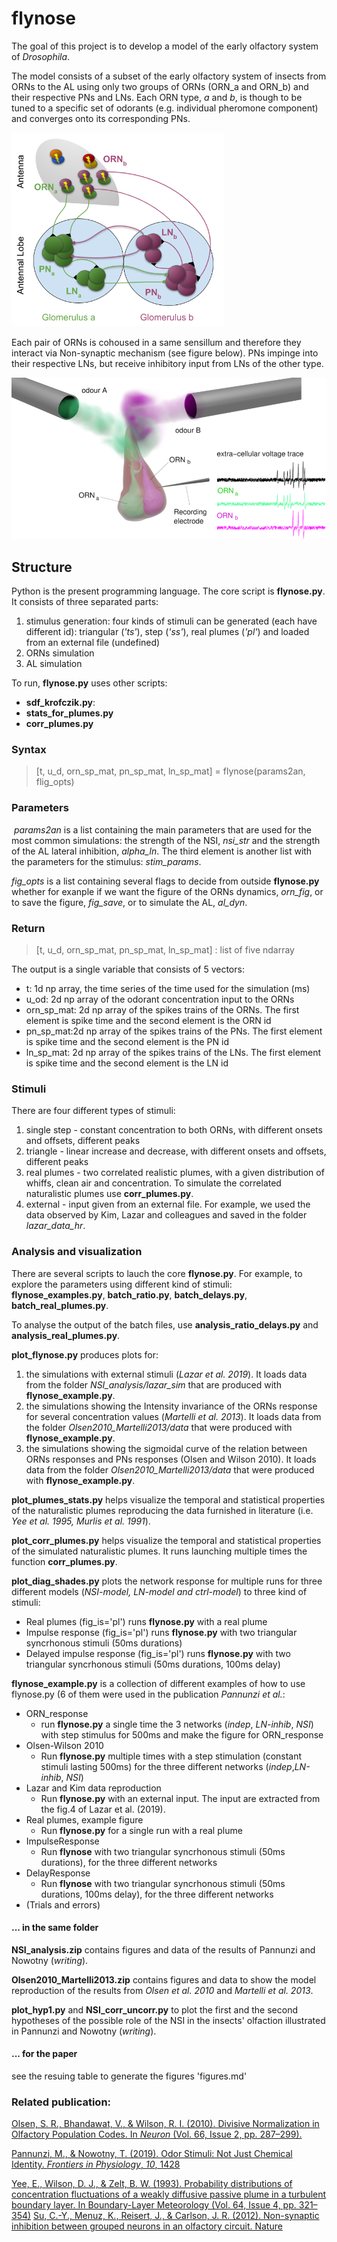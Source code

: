# flynose

The goal of this project is to develop a model of the early olfactory system of *Drosophila*. 

The model consists of a subset of the early olfactory system of insects from ORNs to the AL using only two groups of ORNs (ORN_a and ORN_b) and their respective PNs and LNs. Each ORN type, *a* and *b*, is though to be tuned to a specific set of odorants (e.g. individual pheromone component) and converges onto its corresponding PNs. 

<img src="images/Topology_NSI.png" title="Model topology of the early olfactory areas of a *Drosophila*" style="zoom:60%;" />  

Each pair of ORNs is cohoused in a same sensillum and therefore they interact via Non-synaptic mechanism (see figure below). PNs impinge into their respective LNs, but receive inhibitory input from LNs of the other type.

<img src="images/NSI_figure.png" title="Model of the Non-synaptic interaction between ORNs" style="zoom:60%;" />





## Structure

Python is the present programming language. The core script is **flynose.py**. It consists of three separated parts:

1. stimulus generation: four kinds of stimuli can be generated (each have different id): triangular (*'ts'*), step (*'ss'*), real plumes (*'pl'*) and loaded from an external file (undefined)
2. ORNs simulation
3. AL simulation

To run, **flynose.py** uses other scripts:

- **sdf_krofczik.py**: 
- **stats_for_plumes.py** 
- **corr_plumes.py** 



### Syntax

>  [t, u_d, orn_sp_mat, pn_sp_mat, ln_sp_mat] = flynose(params2an, flig_opts)



### Parameters

​     *params2an* is a list containing the main parameters that are used for the most common simulations: the strength of the NSI, *nsi_str* and the strength of the AL lateral inhibition, *alpha_ln*. The third element is another list with the parameters for the stimulus: *stim_params*.

   *fig_opts* is a list containing several flags to decide from outside **flynose.py** whether for exanple if we want the figure of the ORNs dynamics, *orn_fig*, or to save the figure, *fig_save*, or to simulate the AL, *al_dyn*.



### Return

> [t, u_d, orn_sp_mat, pn_sp_mat, ln_sp_mat] : list of five ndarray

The output is a single variable that consists of 5 vectors:

* t: 1d np array, the time series of the time used for the simulation (ms)
* u_od: 2d np array of the odorant concentration input to the ORNs
* orn_sp_mat: 2d np array of the spikes trains of the ORNs. The first element is spike time and the second element is the ORN id
* pn_sp_mat:2d np array of the spikes trains of the PNs. The first element is spike time and the second element is the PN id
* ln_sp_mat: 2d np array of the spikes trains of the LNs. The first element is       spike time and the second element is the LN id



### Stimuli

There are four different  types of stimuli: 

1. single step - constant concentration to both ORNs, with different onsets and offsets, different peaks
2. triangle - linear increase and decrease, with different onsets and offsets, different peaks
3. real plumes - two correlated realistic plumes, with a given distribution of whiffs, clean air and concentration. To simulate the correlated naturalistic plumes use **corr_plumes.py**.
4. external - input given from an external file. For example, we used the data observed by Kim, Lazar and colleagues and saved in the folder *lazar_data_hr*.



### Analysis and visualization

There are several scripts to lauch the core **flynose.py**. For example, to explore the parameters using different kind of stimuli: **flynose_examples.py**, **batch_ratio.py**, **batch_delays.py**, **batch_real_plumes.py**.

To analyse the output of the batch files, use **analysis_ratio_delays.py** and **analysis_real_plumes.py**.



**plot_flynose.py** produces plots for:

1. the simulations with external stimuli (*Lazar et al. 2019*). It loads data from the folder *NSI_analysis/lazar_sim* that are produced with **flynose_example.py**.
2. the simulations showing the Intensity invariance of the ORNs response for several concentration values (*Martelli et al. 2013*). It loads data from the folder *Olsen2010_Martelli2013/data* that were produced with  **flynose_example.py**.
3. the simulations showing the sigmoidal curve of the relation between ORNs responses and PNs responses (Olsen and Wilson 2010). It loads data from the folder *Olsen2010_Martelli2013/data* that were produced with  **flynose_example.py**.



**plot_plumes_stats.py** helps visualize the temporal and statistical properties of the naturalistic plumes reproducing the data furnished in literature (i.e. *Yee et al. 1995, Murlis et al. 1991*).



**plot_corr_plumes.py** helps visualize the temporal and statistical properties of the simulated naturalistic plumes. It runs launching multiple times the function **corr_plumes.py**.



**plot_diag_shades.py** plots the network response  for multiple runs for three different models (*NSI-model, LN-model and ctrl-model*) to three kind of stimuli:

* Real plumes (fig_is='pl') runs **flynose.py** with a real plume 
* Impulse response (fig_is='pl') runs **flynose.py** with two triangular syncrhonous stimuli (50ms durations)
* Delayed impulse response (fig_is='pl') runs **flynose.py** with two triangular syncrhonous stimuli (50ms durations, 100ms delay)



**flynose_example.py** is a collection of different examples of how to use flynose.py (6 of them were used in the publication *Pannunzi et al.*: 

* ORN_response
  * run **flynose.py** a single time the 3 networks (*indep*, *LN-inhib*, *NSI*) with step stimulus for 500ms and make the figure for ORN_response
* Olsen-Wilson 2010
  * Run **flynose.py** multiple times with a step stimulation (constant stimuli lasting 500ms) for the three different networks (*indep*,*LN-inhib*, *NSI*)
* Lazar and Kim data reproduction
  * Run **flynose.py** with an external input. The input are extracted from the fig.4 of Lazar et al. (2019).
* Real plumes, example figure
  * Run **flynose.py** for a single run with a real plume 
* ImpulseResponse
  * Run **flynose** with two triangular syncrhonous stimuli (50ms durations), for the three different networks 
* DelayResponse
  * Run **flynose** with two triangular syncrhonous stimuli (50ms durations, 100ms delay), for the three different networks 
* (Trials and errors)



#### ... in the same folder

**NSI_analysis.zip** contains figures and data of the results of Pannunzi and Nowotny (*writing*).

**Olsen2010_Martelli2013.zip** contains figures and data to show the model reproduction of the results from *Olsen et al. 2010* and *Martelli et al. 2013*.

**plot_hyp1.py** and **NSI_corr_uncorr.py** to plot the first and the second hypotheses of the possible role of the NSI in the insects' olfaction illustrated in Pannunzi and Nowotny (*writing*).



#### ... for the paper

see the resuing table to generate the figures 'figures.md'



### Related publication: 

[Olsen, S. R., Bhandawat, V., & Wilson, R. I. (2010). Divisive Normalization in Olfactory Population Codes. In *Neuron* (Vol. 66, Issue 2, pp. 287–299).](http://dx.doi.org/10.1016/j.neuron.2010.04.009)

[Pannunzi, M., & Nowotny, T. (2019). Odor Stimuli: Not Just Chemical Identity. *Frontiers in Physiology*, *10*, 1428](https://www.frontiersin.org/articles/10.3389/fphys.2019.01428/full)

[Yee, E., Wilson, D. J., & Zelt, B. W. (1993). Probability distributions of concentration fluctuations of a weakly diffusive passive plume in a turbulent boundary layer. In Boundary-Layer Meteorology (Vol. 64, Issue 4, pp. 321–354)](https://link.springer.com/article/10.1007/BF00708930)
[Su, C.-Y., Menuz, K., Reisert, J., & Carlson, J. R. (2012). Non-synaptic inhibition between grouped neurons in an olfactory circuit. Nature](https://pubmed.ncbi.nlm.nih.gov/23172146/)
